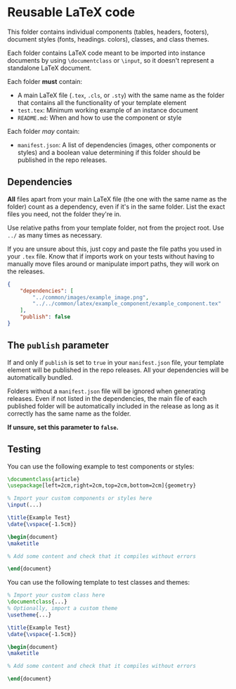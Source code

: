 # Reusable LaTeX code

This folder contains individual components (tables, headers, footers), document styles (fonts, headings. colors), classes, and class themes. 

Each folder contains LaTeX code meant to be imported
into instance documents by using `\documentclass` or `\input`, so it doesn't represent a standalone LaTeX document.

Each folder **must** contain:
* A main LaTeX file (`.tex`, `.cls`, or `.sty`) with the same name as the folder that contains all the functionality of your template element
* `test.tex`: Minimum working example of an instance document 
* `README.md`: When and how to use the component or style

Each folder *may* contain:
* `manifest.json`: A list of dependencies (images, other components or styles) and a boolean value determining if this folder should be published in the repo releases. 

## Dependencies
**All** files apart from your main LaTeX file (the one with the same name as the folder) count as a dependency, even if it's in the same folder. List the exact files you need, not the folder they're in.

Use relative paths from your template folder, not from the project root. Use `../` as many times as necessary. 

If you are unsure about this, just copy and paste the file paths you used in your `.tex` file.
Know that if imports work on your tests without having to manually move files around or manipulate import paths, they will work on the releases.

```json
{
    "dependencies": [
        "../common/images/example_image.png",
        "../../common/latex/example_component/example_component.tex"
    ],
    "publish": false
}
```

## The `publish` parameter
If and only if `publish` is set to `true` in your `manifest.json` file, your template element will be published in the repo releases. All your dependencies will be automatically bundled.

Folders without a `manifest.json` file will be ignored when generating releases.
Even if not listed in the dependencies, the main file of each published folder will be automatically included in the release
as long as it correctly has the same name as the folder.

**If unsure, set this parameter to `false`.**

## Testing
You can use the following example to test components or styles:

```latex
\documentclass{article}
\usepackage[left=2cm,right=2cm,top=2cm,bottom=2cm]{geometry}

% Import your custom components or styles here
\input(...)

\title{Example Test}
\date{\vspace{-1.5cm}}

\begin{document}
\maketitle

% Add some content and check that it compiles without errors

\end{document}
```

You can use the following template to test classes and themes:

```latex
% Import your custom class here
\documentclass{...}
% Optionally, import a custom theme
\usetheme{...}

\title{Example Test}
\date{\vspace{-1.5cm}}

\begin{document}
\maketitle

% Add some content and check that it compiles without errors

\end{document}
```
